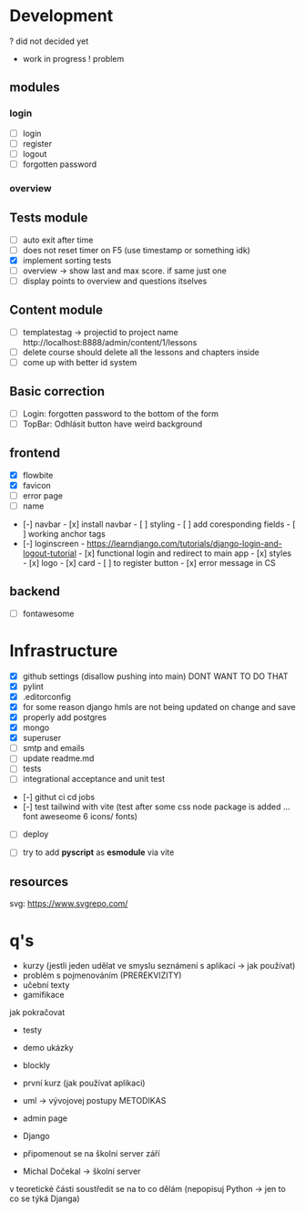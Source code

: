 # Development
? did not decided yet
- work in progress
! problem

## modules
### login
- [ ] login
- [ ] register
- [ ] logout
- [ ] forgotten password

### overview

## Tests module
- [ ] auto exit after time
- [ ] does not reset timer on F5 (use timestamp or something idk)
- [x] implement sorting tests
- [ ] overview -> show last and max score. if same just one
- [ ] display points to overview and questions itselves

## Content module
- [ ] templatestag -> projectid to project name http://localhost:8888/admin/content/1/lessons
- [ ] delete course should delete all the lessons and chapters inside
- [ ] come up with better id system

## Basic correction
- [ ] Login: forgotten password to the bottom of the form
- [ ] TopBar: Odhlásit button have weird background

## frontend
- [x] flowbite
- [x] favicon
- [ ] error page
- [ ] name
- [-] navbar
        - [x] install navbar
        - [ ] styling
        - [ ] add coresponding fields
        - [ ] working anchor tags
- [-] loginscreen
        -  https://learndjango.com/tutorials/django-login-and-logout-tutorial
        - [x] functional login and redirect to main app
        - [x] styles
                - [x] logo
                - [x] card
        - [ ] to register button
        - [x] error message in CS

## backend
- [ ] fontawesome

# Infrastructure
- [x] github settings (disallow pushing into main) DONT WANT TO DO THAT
- [x] pylint
- [x] .editorconfig
- [x] for some reason django hmls are not being updated on change and save
- [x] properly add postgres
- [x] mongo
- [x] superuser
- [ ] smtp and emails
- [ ] update readme.md
- [ ] tests
- [ ] integrational acceptance and unit test
- [-] githut ci cd jobs
- [-] test tailwind with vite (test after some css node package is added ... font aweseome 6 icons/ fonts)
- [ ] deploy
- [ ] try to add **pyscript** as **esmodule** via vite


## resources
svg: https://www.svgrepo.com/


# q's

- kurzy (jestli jeden udělat ve smyslu seznámení s aplikací -> jak používat)
- problém s pojmenováním (PREREKVIZITY)
- učební texty
- gamifikace

jak pokračovat
- testy
- demo ukázky
- blockly

- první kurz (jak používat aplikaci)
- uml -> vývojovej postupy METODIKAS
- admin page
- Django


- připomenout se na školní server září
- Michal Dočekal -> školní server

v teoretické části soustředit se na to co dělám (nepopisuj Python -> jen to co se týká Djanga)
